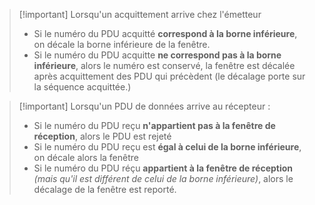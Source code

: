 >[!important] Lorsqu'un acquittement arrive chez l'émetteur 
>- Si le numéro du PDU acquitté **correspond à la borne inférieure**, on décale la borne inférieure de la fenêtre.
>- Si le numéro du PDU acquitte **ne correspond pas à la borne inférieure**, alors le numéro est conservé, la fenêtre est décalée après acquittement des PDU qui précèdent (le décalage porte sur la séquence acquittée.)

>[!important] Lorsqu'un PDU de données arrive au récepteur : 
>- Si le numéro du PDU reçu **n'appartient pas à la fenêtre de réception**, alors le PDU est rejeté
>- Si le numéro du PDU reçu est **égal à celui de la borne inférieure**, on décale alors la fenêtre
>- Si le numéro du PDU réçu **appartient à la fenêtre de réception** *(mais qu'il est différent de celui de la borne inférieure)*, alors le décalage de la fenêtre est reporté.


